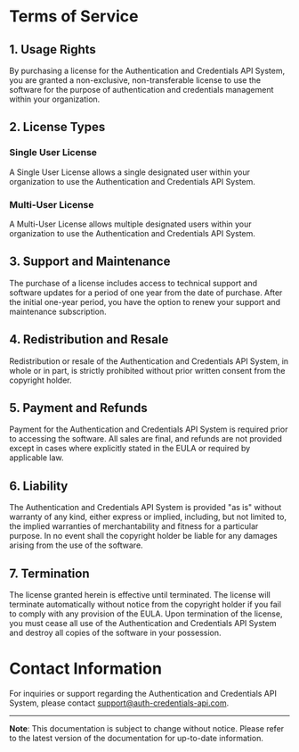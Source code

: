 # Terms of Service

## 1. Usage Rights

By purchasing a license for the Authentication and Credentials API System, you are granted a non-exclusive, non-transferable license to use the software for the purpose of authentication and credentials management within your organization.

## 2. License Types

### Single User License

A Single User License allows a single designated user within your organization to use the Authentication and Credentials API System.

### Multi-User License

A Multi-User License allows multiple designated users within your organization to use the Authentication and Credentials API System.

## 3. Support and Maintenance

The purchase of a license includes access to technical support and software updates for a period of one year from the date of purchase. After the initial one-year period, you have the option to renew your support and maintenance subscription.

## 4. Redistribution and Resale

Redistribution or resale of the Authentication and Credentials API System, in whole or in part, is strictly prohibited without prior written consent from the copyright holder.

## 5. Payment and Refunds

Payment for the Authentication and Credentials API System is required prior to accessing the software. All sales are final, and refunds are not provided except in cases where explicitly stated in the EULA or required by applicable law.

## 6. Liability

The Authentication and Credentials API System is provided "as is" without warranty of any kind, either express or implied, including, but not limited to, the implied warranties of merchantability and fitness for a particular purpose. In no event shall the copyright holder be liable for any damages arising from the use of the software.

## 7. Termination

The license granted herein is effective until terminated. The license will terminate automatically without notice from the copyright holder if you fail to comply with any provision of the EULA. Upon termination of the license, you must cease all use of the Authentication and Credentials API System and destroy all copies of the software in your possession.

# Contact Information

For inquiries or support regarding the Authentication and Credentials API System, please contact [support@auth-credentials-api.com](mailto:support@auth-credentials-api.com).

---

**Note**: This documentation is subject to change without notice. Please refer to the latest version of the documentation for up-to-date information.
